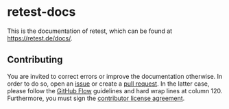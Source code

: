 # retest-docs

This is the documentation of retest, which can be found at https://retest.de/docs/.

## Contributing

You are invited to correct errors or improve the documentation otherwise. In order to do so, open an
[issue](https://github.com/retest/retest-docs/issues) or create a [pull
request](https://github.com/retest/retest-docs/pulls). In the latter case, please follow the [GitHub
Flow](https://guides.github.com/introduction/flow/) guidelines and hard wrap lines at column 120. Furthermore, you must
sign the [contributor license agreement](https://www.clahub.com/agreements/retest/retest).

